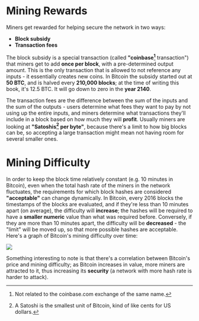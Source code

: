 # Mining Rewards

Miners get rewarded for helping secure the network in two ways:

-  **Block subsidy**
- **Transaction fees**

The block subsidy is a special transaction (called **"coinbase[^1]** transaction") that miners get to add **once per block**, with a pre-determined output amount. This is the only transaction that is allowed to not reference any inputs - it essentially creates new coins. In Bitcoin the subsidy started out at **50 BTC**, and is halved every **210,000 blocks**; at the time of writing this book, it's 12.5 BTC. It will go down to zero in the **year 2140**.

The transaction fees are the difference between the sum of the inputs and the sum of the outputs - users determine what fees they want to pay by not using up the entire inputs, and miners determine what transactions they'll include in a block based on how much they will **profit**. Usually miners are looking at **"Satoshis[^2] per byte"**, because there's a limit to how big blocks can be, so accepting a large transaction might mean not having room for several smaller ones.

# Mining Difficulty

In order to keep the block time relatively constant (e.g. 10 minutes in Bitcoin), even when the total hash rate of the miners in the network fluctuates, the requirements for which block hashes are considered **"acceptable"** can change dynamically. In Bitcoin, every 2016 blocks the timestamps of the blocks are evaluated, and if they're less than 10 minutes apart (on average), the difficulty will **increase**; the hashes will be required to have a **smaller numeric** value than what was required before. Conversely, if they are more than 10 minutes apart, the difficulty will be **decreased** - the "limit" will be moved up, so that more possible hashes are acceptable. Here's a graph of Bitcoin's mining difficulty over time:

![](/content/part-1-blockchain-networks-concepts/mining-and-mining-pools/difficulty.png)

Something interesting to note is that there's a correlation between Bitcoin's price and mining difficulty; as Bitcoin increases in value, more miners are attracted to it, thus increasing its **security** (a network with more hash rate is harder to attack).

[^1]: Not related to the coinbase.com exchange of the same name.
[^2]: A Satoshi is the smallest unit of Bitcoin, kind of like cents for US dollars.